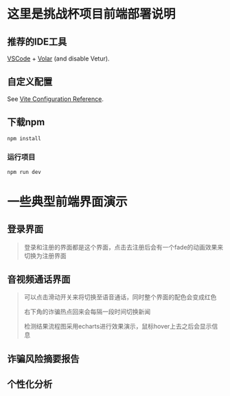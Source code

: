 # 这里是挑战杯项目前端部署说明

## 推荐的IDE工具

[VSCode](https://code.visualstudio.com/) + [Volar](https://marketplace.visualstudio.com/items?itemName=Vue.volar) (and disable Vetur).

## 自定义配置

See [Vite Configuration Reference](https://vitejs.dev/config/).

## 下载npm

```sh
npm install
```

### 运行项目

```sh
npm run dev
```

# 一些典型前端界面演示

## 登录界面
> 登录和注册的界面都是这个界面，点击去注册后会有一个fade的动画效果来切换为注册界面

## 音视频通话界面
> 可以点击滑动开关来将切换至语音通话，同时整个界面的配色会变成红色
> 
> 右下角的诈骗热点回来会每隔一段时间切换新闻
>
> 检测结果流程图采用echarts进行效果演示，鼠标hover上去之后会显示信息

## 诈骗风险摘要报告

## 个性化分析
